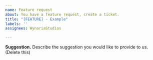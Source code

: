 ```yaml
---
name: Feature request
about: You have a feature request, create a ticket.
title: "[FEATURE] - Example"
labels: ''
assignees: WynoriaStudios

---
```


**Suggestion.**
Describe the suggestion you would like to provide to us. (Delete this)
